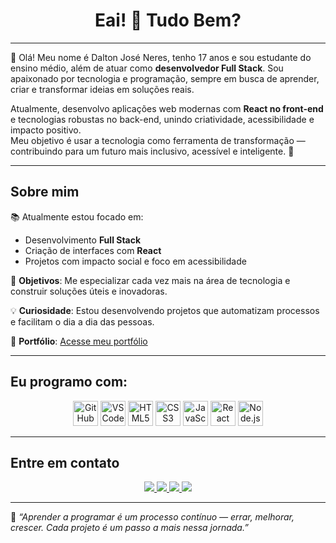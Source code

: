 <h1 align="center">Eai! 👋 Tudo Bem?</h1>

---

👋 Olá! Meu nome é Dalton José Neres, tenho 17 anos e sou estudante do ensino médio, além de atuar como **desenvolvedor Full Stack**. Sou apaixonado por tecnologia e programação, sempre em busca de aprender, criar e transformar ideias em soluções reais.

Atualmente, desenvolvo aplicações web modernas com **React no front-end** e tecnologias robustas no back-end, unindo criatividade, acessibilidade e impacto positivo.  
Meu objetivo é usar a tecnologia como ferramenta de transformação — contribuindo para um futuro mais inclusivo, acessível e inteligente. 🚀

---

## Sobre mim

📚 Atualmente estou focado em:
- Desenvolvimento **Full Stack**
- Criação de interfaces com **React**
- Projetos com impacto social e foco em acessibilidade

🎯 **Objetivos**: Me especializar cada vez mais na área de tecnologia e construir soluções úteis e inovadoras.

💡 **Curiosidade**: Estou desenvolvendo projetos que automatizam processos e facilitam o dia a dia das pessoas.

🔗 **Portfólio**: [Acesse meu portfólio](https://daltonneres.github.io/potfolio_neres/)

---

## Eu programo com:

<p align="center">
  <img src="https://cdn.jsdelivr.net/gh/devicons/devicon/icons/github/github-original.svg" alt="GitHub" width="40" height="40"/>
  <img src="https://cdn.jsdelivr.net/gh/devicons/devicon/icons/vscode/vscode-original.svg" alt="VSCode" width="40" height="40"/>
  <img src="https://cdn.jsdelivr.net/gh/devicons/devicon/icons/html5/html5-original.svg" alt="HTML5" width="40" height="40"/>
  <img src="https://cdn.jsdelivr.net/gh/devicons/devicon/icons/css3/css3-original.svg" alt="CSS3" width="40" height="40"/>
  <img src="https://cdn.jsdelivr.net/gh/devicons/devicon/icons/javascript/javascript-original.svg" alt="JavaScript" width="40" height="40"/>
  <img src="https://cdn.jsdelivr.net/gh/devicons/devicon/icons/react/react-original.svg" alt="React" width="40" height="40"/>
  <img src="https://cdn.jsdelivr.net/gh/devicons/devicon/icons/nodejs/nodejs-original.svg" alt="Node.js" width="40" height="40"/>
</p>

---

## Entre em contato

<p align="center">
  <a href="https://github.com/daltonneres" target="_blank">
    <img src="https://img.shields.io/badge/GitHub-000?style=for-the-badge&logo=github&logoColor=white"/>
  </a>
  <a href="[https://www.linkedin.com/in/seu-linkedin](https://www.linkedin.com/in/dalton-jos%C3%A9-neres)" target="_blank">
    <img src="https://img.shields.io/badge/LinkedIn-0077B5?style=for-the-badge&logo=linkedin&logoColor=white"/>
  </a>
  <a href="https://www.instagram.com/dalton_neres" target="_blank">
    <img src="https://img.shields.io/badge/Instagram-E4405F?style=for-the-badge&logo=instagram&logoColor=white"/>
  </a>
  <a href="mailto:dev.neresdalton@gmail.com" target="_blank">
    <img src="https://img.shields.io/badge/E--mail-D14836?style=for-the-badge&logo=gmail&logoColor=white"/>
  </a>
</p>

---

🧠 *“Aprender a programar é um processo contínuo — errar, melhorar, crescer. Cada projeto é um passo a mais nessa jornada.”*
